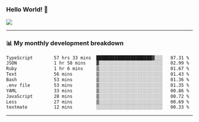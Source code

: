 ### Hello World! 👋

<a>
  <img align="center" src="https://github-readme-stats.vercel.app/api?username=megatunger&count_private=true&include_all_commits=true&bg_color=30,56CCF2,2F80ED&title_color=fff&text_color=fff" />
</a>

------
### 📊 My monthly development breakdown

<!--START_SECTION:waka-->

```txt
TypeScript        57 hrs 33 mins  █████████████████████▓░░░   87.31 %
JSON              1 hr 58 mins    ▓░░░░░░░░░░░░░░░░░░░░░░░░   02.99 %
Ruby              1 hr 6 mins     ▒░░░░░░░░░░░░░░░░░░░░░░░░   01.67 %
Text              56 mins         ▒░░░░░░░░░░░░░░░░░░░░░░░░   01.43 %
Bash              53 mins         ▒░░░░░░░░░░░░░░░░░░░░░░░░   01.36 %
.env file         53 mins         ▒░░░░░░░░░░░░░░░░░░░░░░░░   01.35 %
YAML              33 mins         ▒░░░░░░░░░░░░░░░░░░░░░░░░   00.86 %
JavaScript        28 mins         ▒░░░░░░░░░░░░░░░░░░░░░░░░   00.72 %
Less              27 mins         ▒░░░░░░░░░░░░░░░░░░░░░░░░   00.69 %
textmate          12 mins         ░░░░░░░░░░░░░░░░░░░░░░░░░   00.33 %
```

<!--END_SECTION:waka-->

------
